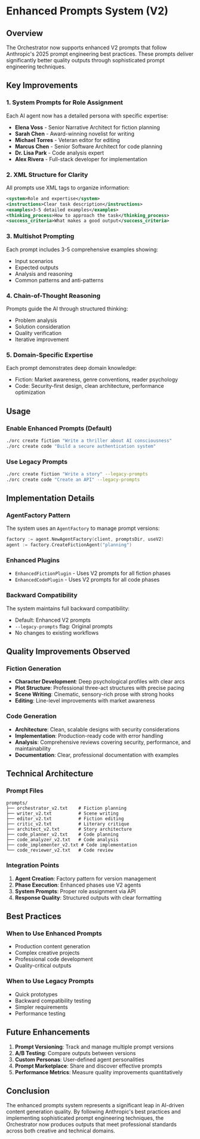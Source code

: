 # Enhanced Prompts System (V2)

## Overview

The Orchestrator now supports enhanced V2 prompts that follow Anthropic's 2025 prompt engineering best practices. These prompts deliver significantly better quality outputs through sophisticated prompt engineering techniques.

## Key Improvements

### 1. System Prompts for Role Assignment
Each AI agent now has a detailed persona with specific expertise:
- **Elena Voss** - Senior Narrative Architect for fiction planning
- **Sarah Chen** - Award-winning novelist for writing
- **Michael Torres** - Veteran editor for editing
- **Marcus Chen** - Senior Software Architect for code planning
- **Dr. Lisa Park** - Code analysis expert
- **Alex Rivera** - Full-stack developer for implementation

### 2. XML Structure for Clarity
All prompts use XML tags to organize information:
```xml
<system>Role and expertise</system>
<instructions>Clear task description</instructions>
<examples>3-5 detailed examples</examples>
<thinking_process>How to approach the task</thinking_process>
<success_criteria>What makes a good output</success_criteria>
```

### 3. Multishot Prompting
Each prompt includes 3-5 comprehensive examples showing:
- Input scenarios
- Expected outputs
- Analysis and reasoning
- Common patterns and anti-patterns

### 4. Chain-of-Thought Reasoning
Prompts guide the AI through structured thinking:
- Problem analysis
- Solution consideration
- Quality verification
- Iterative improvement

### 5. Domain-Specific Expertise
Each prompt demonstrates deep domain knowledge:
- Fiction: Market awareness, genre conventions, reader psychology
- Code: Security-first design, clean architecture, performance optimization

## Usage

### Enable Enhanced Prompts (Default)
```bash
./orc create fiction "Write a thriller about AI consciousness"
./orc create code "Build a secure authentication system"
```

### Use Legacy Prompts
```bash
./orc create fiction "Write a story" --legacy-prompts
./orc create code "Create an API" --legacy-prompts
```

## Implementation Details

### AgentFactory Pattern
The system uses an `AgentFactory` to manage prompt versions:
```go
factory := agent.NewAgentFactory(client, promptsDir, useV2)
agent := factory.CreateFictionAgent("planning")
```

### Enhanced Plugins
- `EnhancedFictionPlugin` - Uses V2 prompts for all fiction phases
- `EnhancedCodePlugin` - Uses V2 prompts for all code phases

### Backward Compatibility
The system maintains full backward compatibility:
- Default: Enhanced V2 prompts
- `--legacy-prompts` flag: Original prompts
- No changes to existing workflows

## Quality Improvements Observed

### Fiction Generation
- **Character Development**: Deep psychological profiles with clear arcs
- **Plot Structure**: Professional three-act structures with precise pacing
- **Scene Writing**: Cinematic, sensory-rich prose with strong hooks
- **Editing**: Line-level improvements with market awareness

### Code Generation
- **Architecture**: Clean, scalable designs with security considerations
- **Implementation**: Production-ready code with error handling
- **Analysis**: Comprehensive reviews covering security, performance, and maintainability
- **Documentation**: Clear, professional documentation with examples

## Technical Architecture

### Prompt Files
```
prompts/
├── orchestrator_v2.txt    # Fiction planning
├── writer_v2.txt          # Scene writing
├── editor_v2.txt          # Fiction editing
├── critic_v2.txt          # Literary critique
├── architect_v2.txt       # Story architecture
├── code_planner_v2.txt    # Code planning
├── code_analyzer_v2.txt   # Code analysis
├── code_implementer_v2.txt # Code implementation
└── code_reviewer_v2.txt   # Code review
```

### Integration Points
1. **Agent Creation**: Factory pattern for version management
2. **Phase Execution**: Enhanced phases use V2 agents
3. **System Prompts**: Proper role assignment via API
4. **Response Quality**: Structured outputs with clear formatting

## Best Practices

### When to Use Enhanced Prompts
- Production content generation
- Complex creative projects
- Professional code development
- Quality-critical outputs

### When to Use Legacy Prompts
- Quick prototypes
- Backward compatibility testing
- Simpler requirements
- Performance testing

## Future Enhancements

1. **Prompt Versioning**: Track and manage multiple prompt versions
2. **A/B Testing**: Compare outputs between versions
3. **Custom Personas**: User-defined agent personalities
4. **Prompt Marketplace**: Share and discover effective prompts
5. **Performance Metrics**: Measure quality improvements quantitatively

## Conclusion

The enhanced prompts system represents a significant leap in AI-driven content generation quality. By following Anthropic's best practices and implementing sophisticated prompt engineering techniques, the Orchestrator now produces outputs that meet professional standards across both creative and technical domains.